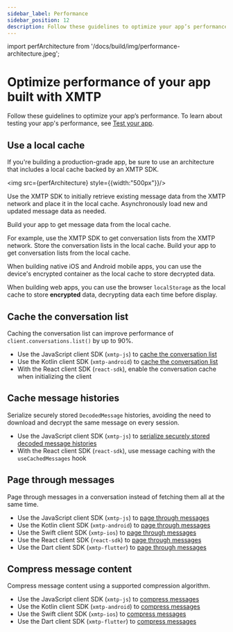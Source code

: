 ```yaml
---
sidebar_label: Performance
sidebar_position: 12
description: Follow these guidelines to optimize your app’s performance.
---
```


import perfArchitecture from '/docs/build/img/performance-architecture.jpeg';

# Optimize performance of your app built with XMTP

Follow these guidelines to optimize your app’s performance. To learn about testing your app's performance, see [Test your app](test-your-app).

## Use a local cache

If you're building a production-grade app, be sure to use an architecture that includes a local cache backed by an XMTP SDK.

<img src={perfArchitecture} style={{width:"500px"}}/>

Use the XMTP SDK to initially retrieve existing message data from the XMTP network and place it in the local cache. Asynchronously load new and updated message data as needed.

Build your app to get message data from the local cache. 

For example, use the XMTP SDK to get conversation lists from the XMTP network. Store the conversation lists in the local cache. Build your app to get conversation lists from the local cache.

When building native iOS and Android mobile apps, you can use the device's encrypted container as the local cache to store decrypted data.

When building web apps, you can use the browser `localStorage` as the local cache to store **encrypted** data, decrypting data each time before display.

## Cache the conversation list

Caching the conversation list can improve performance of `client.conversations.list()` by up to 90%.

- Use the JavaScript client SDK (`xmtp-js`) to [cache the conversation list](/docs/sdks/js-quickstart#cache-conversations)
- Use the Kotlin client SDK (`xmtp-android`) to [cache the conversation list](/docs/sdks/kotlin-quickstart#cache-conversations)
- With the React client SDK (`react-sdk`), enable the conversation cache when initializing the client

## Cache message histories

Serialize securely stored `DecodedMessage` histories, avoiding the need to download and decrypt the same message on every session.

- Use the JavaScript client SDK (`xmtp-js`) to [serialize securely stored decoded message histories](https://github.com/xmtp/xmtp-js/releases/tag/v8.0.0)
- With the React client SDK (`react-sdk`), use message caching with the `useCachedMessages` hook

## Page through messages

Page through messages in a conversation instead of fetching them all at the same time.

- Use the JavaScript client SDK (`xmtp-js`) to [page through messages](/docs/sdks/js-quickstart#list-messages-in-a-conversation-with-pagination)
- Use the Kotlin client SDK (`xmtp-android`) to [page through messages](/docs/sdks/kotlin-quickstart#list-messages-in-a-conversation-with-pagination)
- Use the Swift client SDK (`xmtp-ios`) to [page through messages](/docs/sdks/swift-quickstart#list-messages-in-a-conversation-with-pagination)
- Use the React client SDK (`react-sdk`) to [page through messages](/docs/sdks/react-quickstart#page-through-messages)
- Use the Dart client SDK (`xmtp-flutter`) to [page through messages](/docs/sdks/dart-quickstart#list-messages-in-a-conversation-with-pagination)

## Compress message content

Compress message content using a supported compression algorithm.

- Use the JavaScript client SDK (`xmtp-js`) to [compress messages](/docs/sdks/js-quickstart#compression)
- Use the Kotlin client SDK (`xmtp-android`) to [compress messages](/docs/sdks/kotlin-quickstart#compression)
- Use the Swift client SDK (`xmtp-ios`) to [compress messages](/docs/sdks/swift-quickstart#compression)
- Use the Dart client SDK (`xmtp-flutter`) to [compress messages](/docs/sdks/dart-quickstart#compression)
